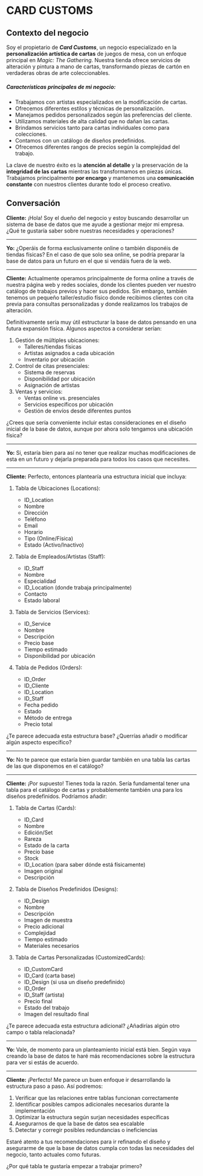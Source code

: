 # CARD CUSTOMS

## Contexto del negocio
Soy el propietario de ***Card Customs***, un negocio especializado en la **personalización artística de cartas** de juegos de mesa, con un enfoque principal en *Magic: The Gathering*. Nuestra tienda ofrece servicios de alteración y pintura a mano de cartas, transformando piezas de cartón en verdaderas obras de arte coleccionables.

##### Características principales de mi negocio:

- Trabajamos con artistas especializados en la modificación de cartas.
- Ofrecemos diferentes estilos y técnicas de personalización.
- Manejamos pedidos personalizados según las preferencias del cliente.
- Utilizamos materiales de alta calidad que no dañan las cartas.
- Brindamos servicios tanto para cartas individuales como para colecciones.
- Contamos con un catálogo de diseños predefinidos.
- Ofrecemos diferentes rangos de precios según la complejidad del trabajo.

La clave de nuestro éxito es la **atención al detalle** y la preservación de la **integridad de las cartas** mientras las transformamos en piezas únicas. Trabajamos principalmente **por encargo** y mantenemos una **comunicación constante** con nuestros clientes durante todo el proceso creativo.

## Conversación

**Cliente:** ¡Hola! Soy el dueño del negocio y estoy buscando desarrollar un sistema de base de datos que me ayude a gestionar mejor mi empresa. ¿Qué te gustaría saber sobre nuestras necesidades y operaciones?

---

**Yo:** ¿Operáis de forma exclusivamente online o también disponéis de tiendas físicas? En el caso de que solo sea online, se podría preparar la base de datos para un futuro en el que si vendáis fuera de la web.

---

**Cliente:** Actualmente operamos principalmente de forma online a través de nuestra página web y redes sociales, donde los clientes pueden ver nuestro catálogo de trabajos previos y hacer sus pedidos. Sin embargo, también tenemos un pequeño taller/estudio físico donde recibimos clientes con cita previa para consultas personalizadas y donde realizamos los trabajos de alteración.

Definitivamente sería muy útil estructurar la base de datos pensando en una futura expansión física. Algunos aspectos a considerar serían:

1. Gestión de múltiples ubicaciones:
   - Talleres/tiendas físicas
   - Artistas asignados a cada ubicación
   - Inventario por ubicación
1.  Control de citas presenciales:
    - Sistema de reservas
    - Disponibilidad por ubicación
    - Asignación de artistas
1. Ventas y servicios:
    - Ventas online vs. presenciales
    - Servicios específicos por ubicación
    - Gestión de envíos desde diferentes puntos 

¿Crees que sería conveniente incluir estas consideraciones en el diseño inicial de la base de datos, aunque por ahora solo tengamos una ubicación física?

---

**Yo:** Si, estaría bien para así no tener que realizar muchas modificaciones de esta en un futuro y dejarla preparada para todos los casos que necesites.

---

**Cliente:** Perfecto, entonces plantearía una estructura inicial que incluya:

1. Tabla de Ubicaciones (Locations):
    - ID_Location
    - Nombre
    - Dirección
    - Teléfono
    - Email
    - Horario
    - Tipo (Online/Física)
    - Estado (Activo/Inactivo)

2. Tabla de Empleados/Artistas (Staff):
    - ID_Staff
    - Nombre
    - Especialidad
    - ID_Location (donde trabaja principalmente)
    - Contacto
    - Estado laboral

3. Tabla de Servicios (Services):
    - ID_Service
    - Nombre
    - Descripción
    - Precio base
    - Tiempo estimado
    - Disponibilidad por ubicación

4. Tabla de Pedidos (Orders):
    - ID_Order
    - ID_Cliente
    - ID_Location
    - ID_Staff
    - Fecha pedido
    - Estado
    - Método de entrega
    - Precio total

¿Te parece adecuada esta estructura base? ¿Querrías añadir o modificar algún aspecto específico?

---

**Yo:** No te parece que estaría bien guardar también en una tabla las cartas de las que disponemos en el catálogo?

---

**Cliente:** ¡Por supuesto! Tienes toda la razón. Sería fundamental tener una tabla para el catálogo de cartas y probablemente también una para los diseños predefinidos. Podríamos añadir:

1. Tabla de Cartas (Cards):
   - ID_Card
   - Nombre
   - Edición/Set
   - Rareza
   - Estado de la carta
   - Precio base
   - Stock
   - ID_Location (para saber dónde está físicamente)
   - Imagen original
   - Descripción

2. Tabla de Diseños Predefinidos (Designs):
   - ID_Design
   - Nombre
   - Descripción
   - Imagen de muestra
   - Precio adicional
   - Complejidad
   - Tiempo estimado
   - Materiales necesarios

3. Tabla de Cartas Personalizadas (CustomizedCards):
   - ID_CustomCard
   - ID_Card (carta base)
   - ID_Design (si usa un diseño predefinido)
   - ID_Order
   - ID_Staff (artista)
   - Precio final
   - Estado del trabajo
   - Imagen del resultado final

¿Te parece adecuada esta estructura adicional? ¿Añadirías algún otro campo o tabla relacionada?

---

**Yo:** Vale, de momento para un planteamiento inicial está bien. Según vaya creando la base de datos te haré más recomendaciones sobre la estructura para ver si estás de acuerdo.

---

**Cliente:** ¡Perfecto! Me parece un buen enfoque ir desarrollando la estructura paso a paso. Así podremos:

1. Verificar que las relaciones entre tablas funcionan correctamente
2. Identificar posibles campos adicionales necesarios durante la implementación
3. Optimizar la estructura según surjan necesidades específicas
4. Asegurarnos de que la base de datos sea escalable
5. Detectar y corregir posibles redundancias o ineficiencias

Estaré atento a tus recomendaciones para ir refinando el diseño y asegurarme de que la base de datos cumpla con todas las necesidades del negocio, tanto actuales como futuras.

¿Por qué tabla te gustaría empezar a trabajar primero?
